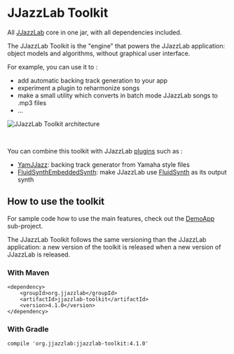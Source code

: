 # JJazzLab Toolkit

All [JJazzLab](https://github.com/jjazzboss/JJazzLab) core in one jar, with all dependencies included.

The JJazzLab Toolkit is the "engine" that powers the JJazzLab application: object models and algorithms, without graphical user interface.

For example, you can use it to :

- add automatic backing track generation to your app
- experiment a plugin to reharmonize songs
- make a small utility which converts in batch mode JJazzLab songs to .mp3 files
- ...

![JJazzLab Toolkit architecture](https://github.com/jjazzboss/JJazzLab/blob/master/graphics/JJazzLab-Core-blocks.png)

&nbsp;

You can combine this toolkit with JJazzLab [plugins](https://github.com/jjazzboss/JJazzLab/tree/master/plugins) such as :

- [YamJJazz](https://github.com/jjazzboss/JJazzLab/tree/master/plugins/YamJJazz): backing track generator from Yamaha style files
- [FluidSynthEmbeddedSynth](https://github.com/jjazzboss/JJazzLab/tree/master/plugins/YamJJazz): make JJazzLab use [FluidSynth](https://www.fluidsynth.org/) as its output synth


## How to use the toolkit

For sample code how to use the main features, check out the [DemoApp](https://github.com/jjazzboss/JJazzLabToolkit/tree/main/DemoApp) sub-project.

The JJazzLab Toolkit follows the same versioning than the JJazzLab application: a new version of the toolkit is released when a new version of JJazzLab is released.

### With Maven
```
<dependency>
    <groupId>org.jjazzlab</groupId>
    <artifactId>jjazzlab-toolkit</artifactId>
    <version>4.1.0</version>
</dependency>
```

### With Gradle
```
compile 'org.jjazzlab:jjazzlab-toolkit:4.1.0'
```
